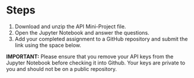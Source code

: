<h1>Steps</h1>

1. Download and unzip the API Mini-Project file.
2. Open the Jupyter Notebook and answer the questions.
3. Add your completed assignment to a GitHub repository and submit the link using the space below.

<b>IMPORTANT:</b> Please ensure that you remove your API keys from the Jupyter Notebook before checking it into Github. Your keys are private to you and should not be on a public repository.
